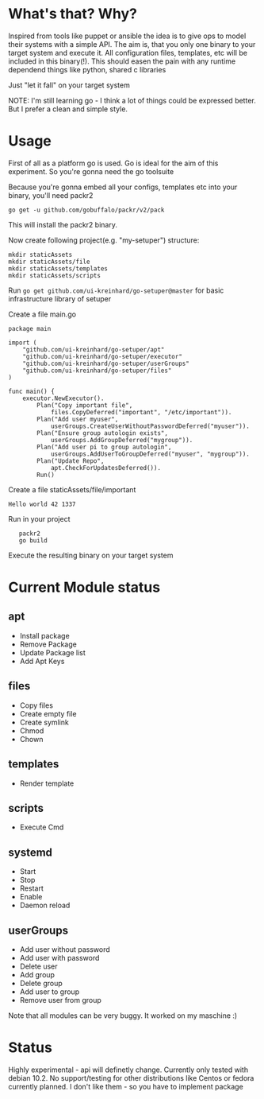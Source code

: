 # What's that? Why?
Inspired from tools like puppet or ansible the idea is to give ops to model their systems with a simple API. The aim is, that you only one binary to your target system and execute it. All configuration files, templates, etc will be included in this binary(!). This should easen the pain with any runtime dependend things like python, shared c libraries 

Just "let it fall" on your target system

NOTE: I'm still learning go - I think a lot of things could be expressed better. But I prefer a clean and simple style. 

# Usage
First of all as a platform go is used. Go is ideal for the aim of this experiment. So you're gonna need the go toolsuite

Because you're gonna embed all your configs, templates etc into your binary, you'll need packr2

```
go get -u github.com/gobuffalo/packr/v2/pack
```

This will install the packr2 binary.

Now create following project(e.g. "my-setuper") structure:

```
mkdir staticAssets
mkdir staticAssets/file
mkdir staticAssets/templates
mkdir staticAssets/scripts
```

Run `go get github.com/ui-kreinhard/go-setuper@master` for basic infrastructure library of setuper

Create a file main.go
```
package main

import (
	"github.com/ui-kreinhard/go-setuper/apt"
	"github.com/ui-kreinhard/go-setuper/executor"
	"github.com/ui-kreinhard/go-setuper/userGroups"
	"github.com/ui-kreinhard/go-setuper/files"
)

func main() {
    executor.NewExecutor().
        Plan("Copy important file",
			files.CopyDeferred("important", "/etc/important")).
		Plan("Add user myuser",
			userGroups.CreateUserWithoutPasswordDeferred("myuser")).
		Plan("Ensure group autologin exists",
			userGroups.AddGroupDeferred("mygroup")).
		Plan("Add user pi to group autologin",
			userGroups.AddUserToGroupDeferred("myuser", "mygroup")).
		Plan("Update Repo",
			apt.CheckForUpdatesDeferred()).
        Run()

```
Create a file staticAssets/file/important
```
Hello world 42 1337
```


Run in your project
```
   packr2
   go build
```

Execute the resulting binary on your target system

# Current Module status
## apt
* Install package
* Remove Package
* Update Package list
* Add Apt Keys
## files
* Copy files
* Create empty file
* Create symlink
* Chmod
* Chown
## templates
* Render template
## scripts
* Execute Cmd
## systemd
* Start
* Stop
* Restart
* Enable
* Daemon reload
## userGroups
* Add user without password
* Add user with password 
* Delete user
* Add group
* Delete group
* Add user to group
* Remove user from group

Note that all modules can be very buggy. It worked on my maschine :)

# Status
Highly experimental - api will definetly change. Currently only tested with debian 10.2. No support/testing for other distributions like Centos or fedora currently planned. I don't like them - so you have to implement package 